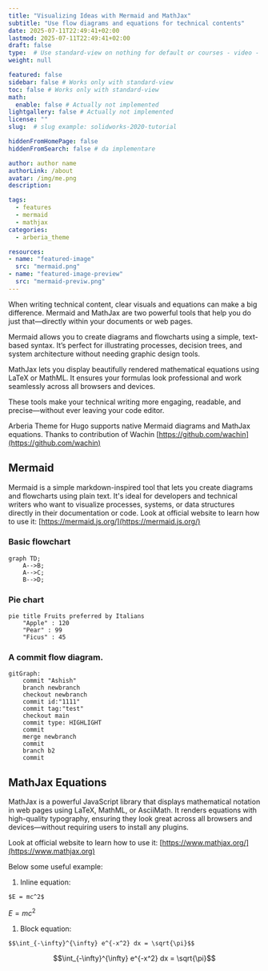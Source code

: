 ```yaml
---
title: "Visualizing Ideas with Mermaid and MathJax"
subtitle: "Use flow diagrams and equations for technical contents"
date: 2025-07-11T22:49:41+02:00
lastmod: 2025-07-11T22:49:41+02:00
draft: false
type:  # Use standard-view on nothing for default or courses - video - landingpage null for list view
weight: null 

featured: false
sidebar: false # Works only with standard-view
toc: false # Works only with standard-view
math:
  enable: false # Actually not implemented
lightgallery: false # Actually not implemented
license: ""
slug:  # slug example: solidworks-2020-tutorial

hiddenFromHomePage: false
hiddenFromSearch: false # da implementare

author: author name
authorLink: /about
avatar: /img/me.png
description: 

tags:
  - features
  - mermaid
  - mathjax
categories:
  - arberia_theme

resources:
- name: "featured-image"
  src: "mermaid.png"
- name: "featured-image-preview"
  src: "mermaid-previw.png"
---
```



When writing technical content, clear visuals and equations can make a big difference. Mermaid and MathJax are two powerful tools that help you do just that—directly within your documents or web pages.

Mermaid allows you to create diagrams and flowcharts using a simple, text-based syntax. It’s perfect for illustrating processes, decision trees, and system architecture without needing graphic design tools.

MathJax lets you display beautifully rendered mathematical equations using LaTeX or MathML. It ensures your formulas look professional and work seamlessly across all browsers and devices.

These tools make your technical writing more engaging, readable, and precise—without ever leaving your code editor.

<!--more-->

Arberia Theme for Hugo supports native Mermaid diagrams and MathJax equations. Thanks to contribution of Wachin [https://github.com/wachin](https://github.com/wachin) 

## Mermaid
Mermaid is a simple markdown-inspired tool that lets you create diagrams and flowcharts using plain text. It's ideal for developers and technical writers who want to visualize processes, systems, or data structures directly in their documentation or code. Look at official website to learn how to use it: [https://mermaid.js.org/](https://mermaid.js.org/) 

### Basic flowchart

```mermaid
graph TD;
    A-->B;
    A-->C;
    B-->D;
```

### Pie chart

```mermaid
pie title Fruits preferred by Italians
    "Apple" : 120
    "Pear" : 99
    "Ficus" : 45
```

### A commit flow diagram. 

```mermaid
gitGraph:
    commit "Ashish"
    branch newbranch
    checkout newbranch
    commit id:"1111"
    commit tag:"test"
    checkout main
    commit type: HIGHLIGHT
    commit
    merge newbranch
    commit
    branch b2
    commit
```


## MathJax Equations

MathJax is a powerful JavaScript library that displays mathematical notation in web pages using LaTeX, MathML, or AsciiMath. It renders equations with high-quality typography, ensuring they look great across all browsers and devices—without requiring users to install any plugins.

Look at official website to learn how to use it: [https://www.mathjax.org/](https://www.mathjax.org) 

Below some useful example: 

1) Inline equation: 

```
$E = mc^2$
```

$E = mc^2$

1) Block equation: 

```
$$\int_{-\infty}^{\infty} e^{-x^2} dx = \sqrt{\pi}$$
```

$$\int_{-\infty}^{\infty} e^{-x^2} dx = \sqrt{\pi}$$
